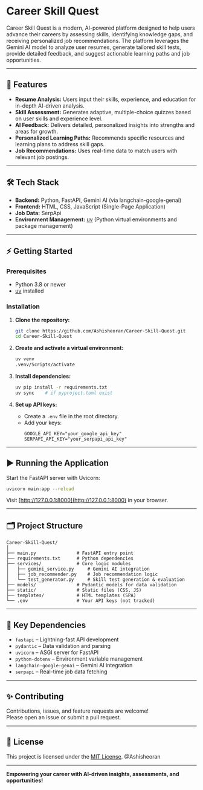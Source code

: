 # Career Skill Quest

Career Skill Quest is a modern, AI-powered platform designed to help users advance their careers by assessing skills, identifying knowledge gaps, and receiving personalized job recommendations. The platform leverages the Gemini AI model to analyze user resumes, generate tailored skill tests, provide detailed feedback, and suggest actionable learning paths and job opportunities.

---

## 🚀 Features

- **Resume Analysis:** Users input their skills, experience, and education for in-depth AI-driven analysis.
- **Skill Assessment:** Generates adaptive, multiple-choice quizzes based on user skills and experience level.
- **AI Feedback:** Delivers detailed, personalized insights into strengths and areas for growth.
- **Personalized Learning Paths:** Recommends specific resources and learning plans to address skill gaps.
- **Job Recommendations:** Uses real-time data to match users with relevant job postings.

---

## 🛠️ Tech Stack

- **Backend:** Python, FastAPI, Gemini AI (via langchain-google-genai)
- **Frontend:** HTML, CSS, JavaScript (Single-Page Application)
- **Job Data:** SerpApi
- **Environment Management:** [uv](https://github.com/astral-sh/uv) (Python virtual environments and package management)

---

## ⚡ Getting Started

### Prerequisites

- Python 3.8 or newer
- [uv](https://github.com/astral-sh/uv) installed

### Installation

1. **Clone the repository:**
   ```sh
   git clone https://github.com/Ashisheoran/Career-Skill-Quest.git
   cd Career-Skill-Quest
   ```

2. **Create and activate a virtual environment:**
   ```sh
   uv venv
   .venv/Scripts/activate
   ```

3. **Install dependencies:**
   ```sh
   uv pip install -r requirements.txt
   uv sync    # if pyproject.toml exist
   ```

4. **Set up API keys:**
   - Create a `.env` file in the root directory.
   - Add your keys:
     ```
     GOOGLE_API_KEY="your_google_api_key"
     SERPAPI_API_KEY="your_serpapi_api_key"
     ```

---

## ▶️ Running the Application

Start the FastAPI server with Uvicorn:

```sh
uvicorn main:app --reload
```

Visit [http://127.0.0.1:8000](http://127.0.0.1:8000) in your browser.

---

## 🗂️ Project Structure

```
Career-Skill-Quest/
│
├── main.py               # FastAPI entry point
├── requirements.txt      # Python dependencies
├── services/             # Core logic modules
│   ├── gemini_service.py     # Gemini AI integration
│   ├── job_recommender.py    # Job recommendation logic
│   └── test_generator.py     # Skill test generation & evaluation
├── models/               # Pydantic models for data validation
├── static/               # Static files (CSS, JS)
├── templates/            # HTML templates (SPA)
└── .env                  # Your API keys (not tracked)
```

---

## 🧩 Key Dependencies

- `fastapi` – Lightning-fast API development
- `pydantic` – Data validation and parsing
- `uvicorn` – ASGI server for FastAPI
- `python-dotenv` – Environment variable management
- `langchain-google-genai` – Gemini AI integration
- `serpapi` – Real-time job data fetching

---

## ✨ Contributing

Contributions, issues, and feature requests are welcome!  
Please open an issue or submit a pull request.

---

## 📄 License

This project is licensed under the [MIT License](LICENSE). 
@Ashisheoran

---

**Empowering your career with AI-driven insights, assessments, and opportunities!**
